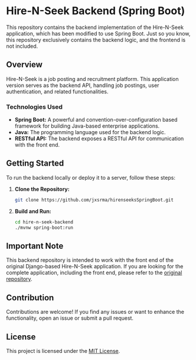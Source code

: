 # Hire-N-Seek Backend (Spring Boot)

This repository contains the backend implementation of the Hire-N-Seek application, which has been modified to use Spring Boot. Just so you know, this repository exclusively contains the backend logic, and the frontend is not included.

## Overview

Hire-N-Seek is a job posting and recruitment platform. This application version serves as the backend API, handling job postings, user authentication, and related functionalities.

### Technologies Used

- **Spring Boot:** A powerful and convention-over-configuration based framework for building Java-based enterprise applications.
- **Java:** The programming language used for the backend logic.
- **RESTful API:** The backend exposes a RESTful API for communication with the front end.

## Getting Started

To run the backend locally or deploy it to a server, follow these steps:

1. **Clone the Repository:**
   ```bash
   git clone https://github.com/jxsrma/hirenseeksSpringBoot.git
   ```

2. **Build and Run:**
   ```bash
   cd hire-n-seek-backend
   ./mvnw spring-boot:run
   ```

## Important Note

This backend repository is intended to work with the front end of the original Django-based Hire-N-Seek application. If you are looking for the complete application, including the front end, please refer to the [original repository](https://github.com/mananjain31/hire-n-seeks).

## Contribution

Contributions are welcome! If you find any issues or want to enhance the functionality, open an issue or submit a pull request.

## License

This project is licensed under the [MIT License](LICENSE).

